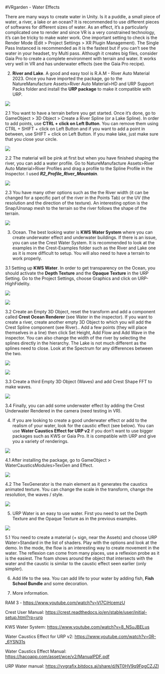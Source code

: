 #VRgarden - Water Effects

There are many ways to create water in Unity. Is it a puddle, a small piece of water, a river, a lake or an ocean? It is recommended to use different pieces of softwares for different sizes of water. As an effect, it’s a particularly complicated one to render and since VR is a very constrained technology, it’s can be tricky to make water work. One important setting to check is the Render Mode (Edit &gt; Project Settings &gt; XR Plugin Management). The Single Pass Instanced is recommended as it is the fastest but if you can’t see the water in your headset, try Multi pass. Although it creates big files, consider Gaia Pro to create a complete environment with terrain and water. It works very well in VR and has underwater effects (see the Gaia Pro recipe).

2. <b>River and Lake</b>. A good and easy tool is R.A.M - River Auto Material 2023. Once you have imported the package, go to the NatureManufacture Assets&gt;River Auto Material&gt;HD and URP Support Packs folder<b> </b>and install the <b>URP package</b> to make it compatible with URP.

<p align="left"><img src="images/water01.jpg"/></p>

2.1 You want to have a terrain before you get started. Once it’s done, go to GameObject &gt; 3D Object &gt; Create a River Spline (or a Lake Spline). In order to add points, use <b>CTRL + click on Left Button</b>. You can remove them using CTRL + SHIFT + click on Left Button and if you want to add a point in between, use SHIFT + click on Left Button. If you make lake, just make sure that you close your circle.

<p align="left"><img src="images/water01.jpg"/></p>

2.2 The material will be pink at first but when you have finished shaping the river, you can add a water profile. Go to NatureManufacture Assets&gt;River Auto Material&gt;River Profiles and drag a profile to the Spline Profile in the Inspector. I used <b><i>R2_Profile_River_Mountain</i></b>.

<p align="left"><img src="images/water01.jpg"/></p>

2.3 You have many other options such as the the River width (it can be changed for a specific part of the river in the Points Tab) or the UV (the resolution and the direction of the texture). An interesting option is the Snap/Unsnap mesh to the terrain so the river follows the shape of the terrain.

<p align="left"><img src="images/water01.jpg"/></p>

3. Ocean. The best looking water is <b>KWS Water System</b> where you can create underwater effect and underwater buildings. If there is an issue, you can use the Crest Water System. It is recommended to look at the examples in the Crest-Examples folder such as the River and Lake one as it is more difficult to setup. You will also need to have a terrain to work properly.

3.1 Setting up <b>KWS Water</b>. In order to get transparency on the Ocean, you should activate the <b>Depth Texture</b> and the <b>Opaque Texture</b> in the URP Setting. Go to the Project Settings, choose Graphics and click on URP-HighFidelity. 

<p align="left"><img src="images/water01.jpg"/></p>
<p align="left"><img src="images/water01.jpg"/></p>

3.2 Create an Empty 3D Object, reset the transform and add a component called <b>Crest Ocean Renderer </b>(see Water in the inspector). If you want to create a river, create another empty 3D Object to which you will add the Crest Spline component (see River).. Add a few points (they will place themselves in a line) then click Set Height, Add Flow and Add Wave in the inspector. You can also change the width of the river by selecting the splines directly in the hierarchy. The Lake is not much different as the splines need to close. Look at the Spectrum for any differences between the two.

<p align="left"><img src="images/water01.jpg"/></p>
<p align="left"><img src="images/water01.jpg"/></p>

3.3 Create a third Empty 3D Object (Waves) and add Crest Shape FFT to make waves.

<p align="left"><img src="images/water01.jpg"/></p>

3.4 Finally, you can add some underwater effect by adding the Crest Underwater Rendered in the camera (need testing in VR).

4. If you are looking to create a good underwater effect or add to the realism of your water, look for the caustic effect (see below). You can use <b>Water Caustics Effect for URP v2</b> if you don’t want to use bigger packages such as KWS or Gaia Pro. It is compatible with URP and give you a variety of renderings.

<p align="left"><img src="images/water01.jpg"/></p>

4.1 After installing the package, go to GameObject &gt; WaterCausticsModules&gt;TexGen and Effect.

<p align="left"><img src="images/water01.jpg"/></p>

4.2 The TexGenerator is the main element as it generates the caustics animated texture. You can change the scale in the transform, change the resolution, the waves / style.

<p align="left"><img src="images/water01.jpg"/></p>

5. URP Water is an easy to use water. First you need to set the Depth Texture and the Opaque Texture as in the previous examples.

<p align="left"><img src="images/water01.jpg"/></p>

5.1 You need to create a material (+ sign, near the Assets) and choose URP Water&gt;Standard in the list of shaders. Play with the options and look at the demo. In the mode, the flow is an interesting way to create movement in the water. The reflexion can come from many places, use a reflexion probe as it is the easiest. The foam shows around the object that intersects with the water and the caustic is similar to the caustic effect seen earlier (only simpler).

6. Add life to the sea.
You can add life to your water by adding fish, <b>Fish School Bundle</b> and some decoration.

7. More information.</p>
<p class="p4"><span class="s2">RAM 3 - <a href="https://www.youtube.com/watch?v=VI7CiHcemzU"><span class="s3">https://www.youtube.com/watch?v=VI7CiHcemzU</span></a></span></p>
<p class="p4"><span class="s2">Crest User Manual: <a href="https://crest.readthedocs.io/en/stable/user/initial-setup.html?rp=urp"><span class="s3">https://crest.readthedocs.io/en/stable/user/initial-setup.html?rp=urp</span></a></span></p>
<p class="p4"><span class="s2">KWS Water System: <a href="https://www.youtube.com/watch?v=8_NSuJBELus"><span class="s3">https://www.youtube.com/watch?v=8_NSuJBELus</span></a></span></p>
<p class="p4"><span class="s2">Water Caustics Effect for URP v2: <a href="https://www.youtube.com/watch?v=0R-_6YSN31s"><span class="s3">https://www.youtube.com/watch?v=0R-_6YSN31s</span></a></span></p>
<p class="p4"><span class="s2">Water Caustics Effect Manual: <a href="https://hacoapp.com/asset/wce/v2/ManualPDF.pdf"><span class="s3">https://hacoapp.com/asset/wce/v2/ManualPDF.pdf</span></a></span></p>
<p class="p4"><span class="s2">URP Water manual: <a href="https://yvgrafix.bitdocs.ai/share/d/NT0HV9q9FpgCZJZI"><span class="s3">https://yvgrafix.bitdocs.ai/share/d/NT0HV9q9FpgCZJZI</span></a></span></p>

